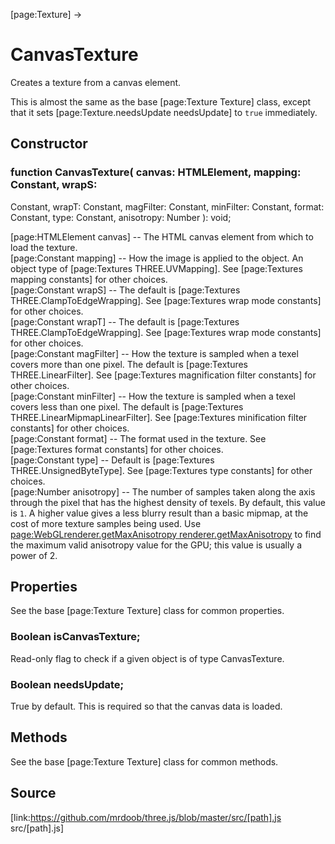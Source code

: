 [page:Texture] →

# CanvasTexture

Creates a texture from a canvas element.  
  
This is almost the same as the base [page:Texture Texture] class, except that
it sets [page:Texture.needsUpdate needsUpdate] to `true` immediately.

## Constructor

###  function CanvasTexture( canvas: HTMLElement, mapping: Constant, wrapS:
Constant, wrapT: Constant, magFilter: Constant, minFilter: Constant, format:
Constant, type: Constant, anisotropy: Number ): void;

[page:HTMLElement canvas] -- The HTML canvas element from which to load the
texture.  
[page:Constant mapping] -- How the image is applied to the object. An object
type of [page:Textures THREE.UVMapping]. See [page:Textures mapping constants]
for other choices.  
[page:Constant wrapS] -- The default is [page:Textures
THREE.ClampToEdgeWrapping]. See [page:Textures wrap mode constants] for other
choices.  
[page:Constant wrapT] -- The default is [page:Textures
THREE.ClampToEdgeWrapping]. See [page:Textures wrap mode constants] for other
choices.  
[page:Constant magFilter] -- How the texture is sampled when a texel covers
more than one pixel. The default is [page:Textures THREE.LinearFilter]. See
[page:Textures magnification filter constants] for other choices.  
[page:Constant minFilter] -- How the texture is sampled when a texel covers
less than one pixel. The default is [page:Textures
THREE.LinearMipmapLinearFilter]. See [page:Textures minification filter
constants] for other choices.  
[page:Constant format] -- The format used in the texture. See [page:Textures
format constants] for other choices.  
[page:Constant type] -- Default is [page:Textures THREE.UnsignedByteType]. See
[page:Textures type constants] for other choices.  
[page:Number anisotropy] -- The number of samples taken along the axis through
the pixel that has the highest density of texels. By default, this value is
`1`. A higher value gives a less blurry result than a basic mipmap, at the
cost of more texture samples being used. Use
[page:WebGLrenderer.getMaxAnisotropy renderer.getMaxAnisotropy]() to find the
maximum valid anisotropy value for the GPU; this value is usually a power of
2.  
  

## Properties

See the base [page:Texture Texture] class for common properties.

###  Boolean isCanvasTexture;

Read-only flag to check if a given object is of type CanvasTexture.

###  Boolean needsUpdate;

True by default. This is required so that the canvas data is loaded.

## Methods

See the base [page:Texture Texture] class for common methods.

## Source

[link:https://github.com/mrdoob/three.js/blob/master/src/[path].js
src/[path].js]

